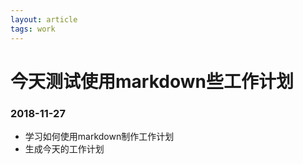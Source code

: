 ```yaml
---
layout: article
tags: work
---
```

# 今天测试使用markdown些工作计划

### 2018-11-27
* 学习如何使用markdown制作工作计划
* 生成今天的工作计划
